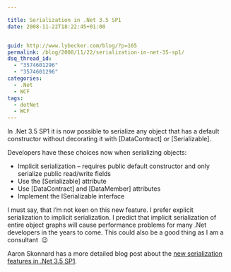 ```yaml
---

title: Serialization in .Net 3.5 SP1
date: 2008-11-22T18:22:45+01:00


guid: http://www.lybecker.com/blog/?p=165
permalink: /blog/2008/11/22/serialization-in-net-35-sp1/
dsq_thread_id:
  - "3574601296"
  - "3574601296"
categories:
  - .Net
  - WCF
tags:
  - dotNet
  - WCF
---
```

In .Net 3.5 SP1 it is now possible to serialize any object that has a default constructor without decorating it with [DataContract] or [Serializable].

Developers have these choices now when serializing objects:

  * Implicit serialization – requires public default constructor and only serialize public read/write fields
  * Use the [Serializable] attribute
  * Use [DataContract] and [DataMember] attributes
  * Implement the ISerializable interface

I must say, that I’m not keen on this new feature. I prefer explicit serialization to implicit serialization. I predict that implicit serialization of entire object graphs will cause performance problems for many .Net developers in the years to come. This could also be a good thing as I am a consultant  😉

Aaron Skonnard has a more detailed blog post about the [new serialization features in .Net 3.5 SP1](http://www.pluralsight.com/community/blogs/aaron/archive/2008/05/13/50934.aspx).
